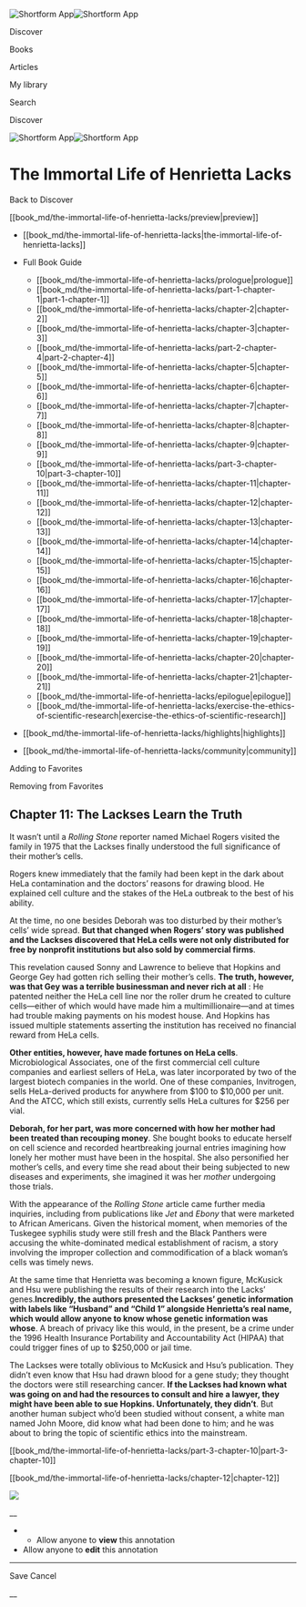 ![Shortform App](/img/logo.36a2399e.svg)![Shortform App](/img/logo-dark.70c1b072.svg)

Discover

Books

Articles

My library

Search

Discover

![Shortform App](/img/logo.36a2399e.svg)![Shortform App](/img/logo-dark.70c1b072.svg)

# The Immortal Life of Henrietta Lacks

Back to Discover

[[book_md/the-immortal-life-of-henrietta-lacks/preview|preview]]

  * [[book_md/the-immortal-life-of-henrietta-lacks|the-immortal-life-of-henrietta-lacks]]
  * Full Book Guide

    * [[book_md/the-immortal-life-of-henrietta-lacks/prologue|prologue]]
    * [[book_md/the-immortal-life-of-henrietta-lacks/part-1-chapter-1|part-1-chapter-1]]
    * [[book_md/the-immortal-life-of-henrietta-lacks/chapter-2|chapter-2]]
    * [[book_md/the-immortal-life-of-henrietta-lacks/chapter-3|chapter-3]]
    * [[book_md/the-immortal-life-of-henrietta-lacks/part-2-chapter-4|part-2-chapter-4]]
    * [[book_md/the-immortal-life-of-henrietta-lacks/chapter-5|chapter-5]]
    * [[book_md/the-immortal-life-of-henrietta-lacks/chapter-6|chapter-6]]
    * [[book_md/the-immortal-life-of-henrietta-lacks/chapter-7|chapter-7]]
    * [[book_md/the-immortal-life-of-henrietta-lacks/chapter-8|chapter-8]]
    * [[book_md/the-immortal-life-of-henrietta-lacks/chapter-9|chapter-9]]
    * [[book_md/the-immortal-life-of-henrietta-lacks/part-3-chapter-10|part-3-chapter-10]]
    * [[book_md/the-immortal-life-of-henrietta-lacks/chapter-11|chapter-11]]
    * [[book_md/the-immortal-life-of-henrietta-lacks/chapter-12|chapter-12]]
    * [[book_md/the-immortal-life-of-henrietta-lacks/chapter-13|chapter-13]]
    * [[book_md/the-immortal-life-of-henrietta-lacks/chapter-14|chapter-14]]
    * [[book_md/the-immortal-life-of-henrietta-lacks/chapter-15|chapter-15]]
    * [[book_md/the-immortal-life-of-henrietta-lacks/chapter-16|chapter-16]]
    * [[book_md/the-immortal-life-of-henrietta-lacks/chapter-17|chapter-17]]
    * [[book_md/the-immortal-life-of-henrietta-lacks/chapter-18|chapter-18]]
    * [[book_md/the-immortal-life-of-henrietta-lacks/chapter-19|chapter-19]]
    * [[book_md/the-immortal-life-of-henrietta-lacks/chapter-20|chapter-20]]
    * [[book_md/the-immortal-life-of-henrietta-lacks/chapter-21|chapter-21]]
    * [[book_md/the-immortal-life-of-henrietta-lacks/epilogue|epilogue]]
    * [[book_md/the-immortal-life-of-henrietta-lacks/exercise-the-ethics-of-scientific-research|exercise-the-ethics-of-scientific-research]]
  * [[book_md/the-immortal-life-of-henrietta-lacks/highlights|highlights]]
  * [[book_md/the-immortal-life-of-henrietta-lacks/community|community]]



Adding to Favorites 

Removing from Favorites 

## Chapter 11: The Lackses Learn the Truth

It wasn’t until a _Rolling Stone_ reporter named Michael Rogers visited the family in 1975 that the Lackses finally understood the full significance of their mother’s cells.

Rogers knew immediately that the family had been kept in the dark about HeLa contamination and the doctors’ reasons for drawing blood. He explained cell culture and the stakes of the HeLa outbreak to the best of his ability.

At the time, no one besides Deborah was too disturbed by their mother’s cells’ wide spread. **But that changed when Rogers’ story was published and the Lackses discovered that HeLa cells were not only distributed for free by nonprofit institutions but also sold by commercial firms**.

This revelation caused Sonny and Lawrence to believe that Hopkins and George Gey had gotten rich selling their mother’s cells. **The truth, however, was that Gey was a terrible businessman and never rich at all** : He patented neither the HeLa cell line nor the roller drum he created to culture cells—either of which would have made him a multimillionaire—and at times had trouble making payments on his modest house. And Hopkins has issued multiple statements asserting the institution has received no financial reward from HeLa cells.

**Other entities, however, have made fortunes on HeLa cells**. Microbiological Associates, one of the first commercial cell culture companies and earliest sellers of HeLa, was later incorporated by two of the largest biotech companies in the world. One of these companies, Invitrogen, sells HeLa-derived products for anywhere from $100 to $10,000 per unit. And the ATCC, which still exists, currently sells HeLa cultures for $256 per vial.

**Deborah, for her part, was more concerned with how her mother had been treated than recouping money**. She bought books to educate herself on cell science and recorded heartbreaking journal entries imagining how lonely her mother must have been in the hospital. She also personified her mother’s cells, and every time she read about their being subjected to new diseases and experiments, she imagined it was her _mother_ undergoing those trials.

With the appearance of the _Rolling Stone_ article came further media inquiries, including from publications like _Jet_ and _Ebony_ that were marketed to African Americans. Given the historical moment, when memories of the Tuskegee syphilis study were still fresh and the Black Panthers were accusing the white-dominated medical establishment of racism, a story involving the improper collection and commodification of a black woman’s cells was timely news.

At the same time that Henrietta was becoming a known figure, McKusick and Hsu were publishing the results of their research into the Lacks’ genes.**Incredibly, the authors presented the Lackses’ genetic information with labels like “Husband” and “Child 1” alongside Henrietta’s real name, which would allow anyone to know whose genetic information was whose**. A breach of privacy like this would, in the present, be a crime under the 1996 Health Insurance Portability and Accountability Act (HIPAA) that could trigger fines of up to $250,000 or jail time.

The Lackses were totally oblivious to McKusick and Hsu’s publication. They didn’t even know that Hsu had drawn blood for a gene study; they thought the doctors were still researching cancer. **If the Lackses had known what was going on and had the resources to consult and hire a lawyer, they might have been able to sue Hopkins. Unfortunately, they didn’t**. But another human subject who’d been studied without consent, a white man named John Moore, did know what had been done to him; and he was about to bring the topic of scientific ethics into the mainstream.

[[book_md/the-immortal-life-of-henrietta-lacks/part-3-chapter-10|part-3-chapter-10]]

[[book_md/the-immortal-life-of-henrietta-lacks/chapter-12|chapter-12]]

![](https://bat.bing.com/action/0?ti=56018282&Ver=2&mid=19faa227-a5e1-4f46-a19f-bc4dd71fffe9&sid=1711133063fa11eebdec89a8b8ae3bbc&vid=171147a063fa11eea7440fcfeb230d96&vids=0&msclkid=N&pi=0&lg=en-US&sw=800&sh=600&sc=24&nwd=1&tl=Shortform%20%7C%20Book&p=https%3A%2F%2Fwww.shortform.com%2Fapp%2Fbook%2Fthe-immortal-life-of-henrietta-lacks%2Fchapter-11&r=&lt=416&evt=pageLoad&sv=1&rn=392977)

__

  *   * Allow anyone to **view** this annotation
  * Allow anyone to **edit** this annotation



* * *

Save Cancel

__



